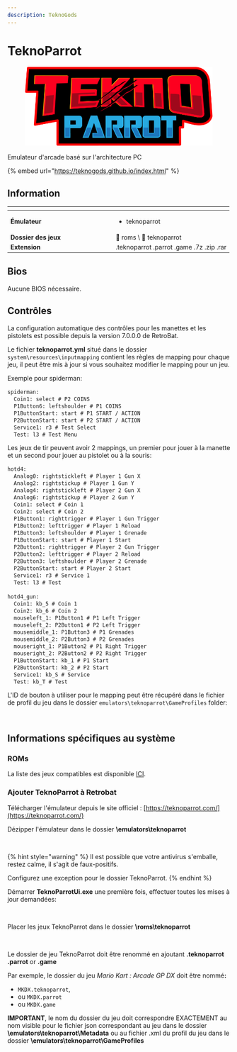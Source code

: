 ```yaml
---
description: TeknoGods
---
```


# TeknoParrot

<div align="left"><figure><img src="https://raw.githubusercontent.com/fabricecaruso/es-theme-carbon/52ff37c9e265587d006945a2ba695b5a962b3a3d/art/logos/teknoparrot.svg" alt=""><figcaption></figcaption></figure></div>

Emulateur d'arcade basé sur l'architecture PC

{% embed url="https://teknogods.github.io/index.html" %}

## Information

<table data-header-hidden><thead><tr><th width="224"></th><th></th></tr></thead><tbody><tr><td><strong>Émulateur</strong></td><td><ul><li>teknoparrot</li></ul></td></tr><tr><td><strong>Dossier des jeux</strong></td><td><span data-gb-custom-inline data-tag="emoji" data-code="1f4c2">📂</span> roms \ <span data-gb-custom-inline data-tag="emoji" data-code="1f4c2">📂</span> teknoparrot</td></tr><tr><td><strong>Extension</strong></td><td>.teknoparrot .parrot .game .7z .zip .rar</td></tr></tbody></table>

## Bios

Aucune BIOS nécessaire.

## Contrôles

La configuration automatique des contrôles pour les manettes et les pistolets est possible depuis la version 7.0.0.0 de RetroBat.

Le fichier **teknoparrot.yml** situé dans le dossier `system\resources\inputmapping` contient les règles de mapping pour chaque jeu, il peut être mis à jour si vous souhaitez modifier le mapping pour un jeu.

Exemple pour spiderman:

```
spiderman:
  Coin1: select # P2 COINS
  P1Button6: leftshoulder # P1 COINS
  P1ButtonStart: start # P1 START / ACTION
  P2ButtonStart: start # P2 START / ACTION
  Service1: r3 # Test Select
  Test: l3 # Test Menu
```

Les jeux de tir peuvent avoir 2 mappings, un premier pour jouer à la manette et un second pour jouer au pistolet ou à la souris:

```
hotd4:
  Analog0: rightstickleft # Player 1 Gun X
  Analog2: rightstickup # Player 1 Gun Y
  Analog4: rightstickleft # Player 2 Gun X
  Analog6: rightstickup # Player 2 Gun Y
  Coin1: select # Coin 1
  Coin2: select # Coin 2
  P1Button1: righttrigger # Player 1 Gun Trigger
  P1Button2: lefttrigger # Player 1 Reload
  P1Button3: leftshoulder # Player 1 Grenade
  P1ButtonStart: start # Player 1 Start
  P2Button1: righttrigger # Player 2 Gun Trigger
  P2Button2: lefttrigger # Player 2 Reload
  P2Button3: leftshoulder # Player 2 Grenade
  P2ButtonStart: start # Player 2 Start
  Service1: r3 # Service 1
  Test: l3 # Test

hotd4_gun:
  Coin1: kb_5 # Coin 1
  Coin2: kb_6 # Coin 2
  mouseleft_1: P1Button1 # P1 Left Trigger
  mouseleft_2: P2Button1 # P2 Left Trigger
  mousemiddle_1: P1Button3 # P1 Grenades
  mousemiddle_2: P2Button3 # P2 Grenades
  mouseright_1: P1Button2 # P1 Right Trigger
  mouseright_2: P2Button2 # P2 Right Trigger
  P1ButtonStart: kb_1 # P1 Start
  P2ButtonStart: kb_2 # P2 Start
  Service1: kb_S # Service
  Test: kb_T # Test
```

L'ID de bouton à utiliser pour le mapping peut être récupéré dans le fichier de profil du jeu dans le dossier `emulators\teknoparrot\GameProfiles` folder:

<div align="left"><figure><img src="https://i.imgur.com/c9Vtv43.png" alt=""><figcaption></figcaption></figure></div>

## Informations spécifiques au système

### ROMs

La liste des jeux compatibles est disponible [ICI](https://teknogods.github.io/compatibility.html).

### Ajouter TeknoParrot à Retrobat

Télécharger l'émulateur depuis le site officiel : [https://teknoparrot.com/](https://teknoparrot.com/)

Dézipper l'émulateur dans le dossier **\emulators\teknoparrot**

<div align="left"><figure><img src="https://i.imgur.com/rQlbFKQ.png" alt=""><figcaption></figcaption></figure></div>

{% hint style="warning" %}
Il est possible que votre antivirus s'emballe, restez calme, il s'agit de faux-positifs.&#x20;

Configurez une exception pour le dossier TeknoParrot.
{% endhint %}

Démarrer **TeknoParrotUi.exe** une première fois, effectuer toutes les mises à jour demandées:

<div align="left"><figure><img src="https://i.imgur.com/liUVclK.png" alt=""><figcaption></figcaption></figure></div>

Placer les jeux TeknoParrot dans le dossier **\roms\teknoparrot**

<div align="left"><figure><img src="https://i.imgur.com/wqTsWOQ.png" alt=""><figcaption></figcaption></figure></div>

Le dossier de jeu TeknoParrot doit être renommé en ajoutant **.teknoparrot** **.parrot** or **.game**

Par exemple, le dossier du jeu _Mario Kart : Arcade GP DX_ doit être nomm&#xE9;**:**&#x20;

* `MKDX.teknoparrot`,&#x20;
* ou `MKDX.parrot`
* ou `MKDX.game`

**IMPORTANT**, le nom du dossier du jeu doit correspondre EXACTEMENT au nom visible pour le fichier json correspondant au jeu dans le dossier **\emulators\teknoparrot\Metadata** ou au fichier .xml du profil du jeu dans le dossier **\emulators\teknoparrot\GameProfiles**

<div align="left"><figure><img src="https://i.imgur.com/6BBrvM8.png" alt=""><figcaption></figcaption></figure></div>

